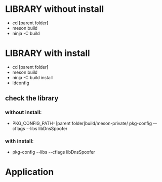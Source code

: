 # LIBRARY without install
 - cd [parent folder]
 - meson build
 - ninja -C build


# LIBRARY with install
 - cd [parent folder]
 - meson build
 - ninja -C build install
 - ldconfig


## check the library

### without install:
 - PKG_CONFIG_PATH=[parent folder]build/meson-private/ pkg-config --cflags --libs libDnsSpoofer

### with install:
 - pkg-config --libs --cflags libDnsSpoofer

# Application

